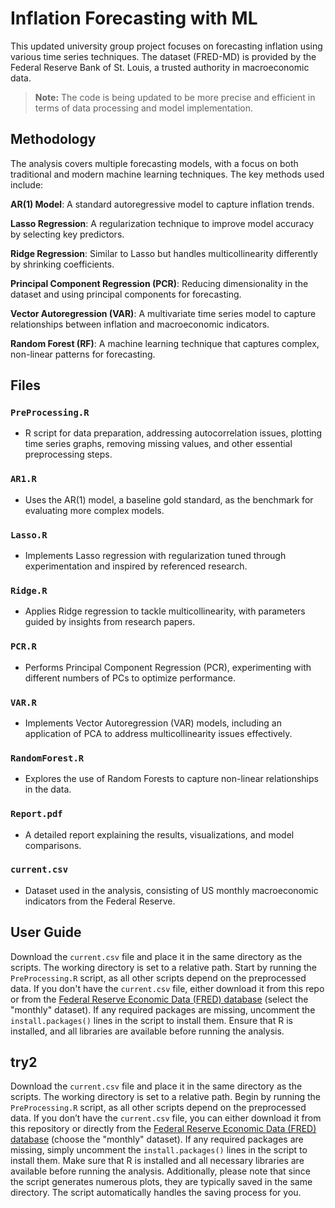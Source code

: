 # Inflation Forecasting with ML

This updated university group project focuses on forecasting inflation using various time series techniques. The dataset (FRED-MD) is provided by the Federal Reserve Bank of St. Louis, a trusted authority in macroeconomic data.

> **Note:** The code is being updated to be more precise and efficient in terms of data processing and model implementation.

## Methodology

The analysis covers multiple forecasting models, with a focus on both traditional and modern machine learning techniques. The key methods used include:

**AR(1) Model**: A standard autoregressive model to capture inflation trends.

**Lasso Regression**: A regularization technique to improve model accuracy by selecting key predictors.

**Ridge Regression**: Similar to Lasso but handles multicollinearity differently by shrinking coefficients.

**Principal Component Regression (PCR)**: Reducing dimensionality in the dataset and using principal components for forecasting.

**Vector Autoregression (VAR)**: A multivariate time series model to capture relationships between inflation and macroeconomic indicators.

**Random Forest (RF)**: A machine learning technique that captures complex, non-linear patterns for forecasting.

## Files

### `PreProcessing.R`
- R script for data preparation, addressing autocorrelation issues, plotting time series graphs, removing missing values, and other essential preprocessing steps.

### `AR1.R`
- Uses the AR(1) model, a baseline gold standard, as the benchmark for evaluating more complex models.

### `Lasso.R`
- Implements Lasso regression with regularization tuned through experimentation and inspired by referenced research.

### `Ridge.R`
- Applies Ridge regression to tackle multicollinearity, with parameters guided by insights from research papers.

### `PCR.R`
- Performs Principal Component Regression (PCR), experimenting with different numbers of PCs to optimize performance.

### `VAR.R`
- Implements Vector Autoregression (VAR) models, including an application of PCA to address multicollinearity issues effectively.

### `RandomForest.R`
- Explores the use of Random Forests to capture non-linear relationships in the data.

### `Report.pdf`
- A detailed report explaining the results, visualizations, and model comparisons.

### `current.csv`
- Dataset used in the analysis, consisting of US monthly macroeconomic indicators from the Federal Reserve.

## User Guide

Download the `current.csv` file and place it in the same directory as the scripts. The working directory is set to a relative path. Start by running the `PreProcessing.R` script, as all other scripts depend on the preprocessed data.
If you don't have the `current.csv` file, either download it from this repo or from the [Federal Reserve Economic Data (FRED) database](https://www.stlouisfed.org/research/economists/mccracken/fred-databases) (select the "monthly" dataset).
If any required packages are missing, uncomment the `install.packages()` lines in the script to install them. Ensure that R is installed, and all libraries are available before running the analysis.

## try2
Download the `current.csv` file and place it in the same directory as the scripts. The working directory is set to a relative path. Begin by running the `PreProcessing.R` script, as all other scripts depend on the preprocessed data. If you don’t have the `current.csv` file, you can either download it from this repository or directly from the [Federal Reserve Economic Data (FRED) database](https://www.stlouisfed.org/research/economists/mccracken/fred-databases) (choose the "monthly" dataset). 
If any required packages are missing, simply uncomment the `install.packages()` lines in the script to install them. Make sure that R is installed and all necessary libraries are available before running the analysis.
Additionally, please note that since the script generates numerous plots, they are typically saved in the same directory. The script automatically handles the saving process for you.

